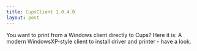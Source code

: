 ```yaml
---
title: CupsClient 1.0.4.0
layout: post
---
```


You want to print from a Windows client directly to Cups? Here it is: A modern WindowsXP-style client to install driver and printer - have a look.
